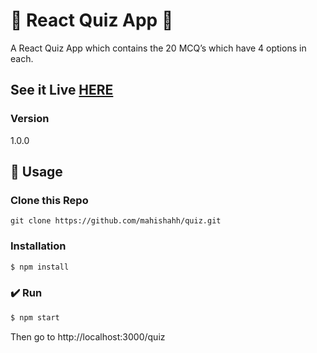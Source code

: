 #  💎 React Quiz App 💎

A React Quiz App which contains the 20 MCQ’s which have 4 options in each.

## See it Live [HERE](https://mahishahh.github.io/quiz) 

### Version
1.0.0

## 📝 Usage

### Clone this Repo
```
git clone https://github.com/mahishahh/quiz.git
```
### Installation

```sh
$ npm install
```

### ✔️ Run

```sh
$ npm start
```

Then go to http://localhost:3000/quiz
